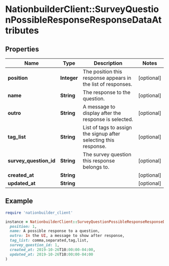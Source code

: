 # NationbuilderClient::SurveyQuestionPossibleResponseResponseDataAttributes

## Properties

| Name | Type | Description | Notes |
| ---- | ---- | ----------- | ----- |
| **position** | **Integer** | The position this response appears in the list of responses. | [optional] |
| **name** | **String** | The response to the question. | [optional] |
| **outro** | **String** | A message to display after the response is selected. | [optional] |
| **tag_list** | **String** | List of tags to assign the signup after selecting this response. | [optional] |
| **survey_question_id** | **String** | The survey question this response belongs to. | [optional] |
| **created_at** | **String** |  | [optional] |
| **updated_at** | **String** |  | [optional] |

## Example

```ruby
require 'nationbuilder_client'

instance = NationbuilderClient::SurveyQuestionPossibleResponseResponseDataAttributes.new(
  position: 1,
  name: A possible response to a question,
  outro: In the UI, a message to show after response,
  tag_list: comma,separated,tag,list,
  survey_question_id: 1,
  created_at: 2019-10-26T10:00:00-04:00,
  updated_at: 2019-10-26T10:00:00-04:00
)
```

